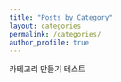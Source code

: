 ```yaml
---
title: "Posts by Category"
layout: categories
permalink: /categories/
author_profile: true
---
```



카테고리 만들기 테스트
